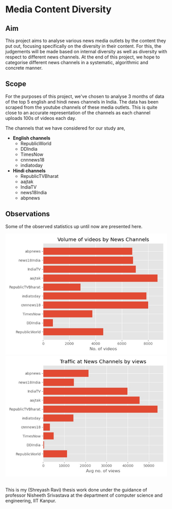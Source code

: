 # Media Content Diversity

## Aim

This project aims to analyse various news media outlets by the content they put out, focusing specifically on the diversity in their content. For this, the judgements will be made based on internal diversity as well as diversity with respect to different news channels. At the end of this project, we hope to categorise different news channels in a systematic, algorithmic and concrete manner. 

## Scope

For the purposes of this project, we've chosen to analyse 3 months of data of the top 5 english and hindi news channels in India. The data has been scraped from the youtube channels of these media outlets. This is quite close to an accurate representation of the channels as each channel uploads 100s of videos each day. <br>

The channels that we have considered for our study are,
- __English channels__
    - RepublicWorld
    - DDIndia
    - TimesNow
    - cnnnews18
    - indiatoday
- __Hindi channels__
    - RepublicTVBharat
    - aajtak
    - IndiaTV
    - news18India
    - abpnews

## Observations

Some of the observed statistics up until now are presented here.

![Graph showing the number of videos by each channel](./graphs/vid_count.jpg "Number of Videos")
![Graph showing traffic at each channel](./graphs/views.jpg "Channel traffic")

##
This is my (Shreyash Ravi) thesis work done under the guidance of professor Nisheeth Srivastava at the department of computer science and engineering, IIT Kanpur. 
